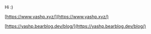 Hi :)

[https://www.yashp.xyz/](https://www.yashp.xyz/)

[https://yashp.bearblog.dev/blog/](https://yashp.bearblog.dev/blog/)
